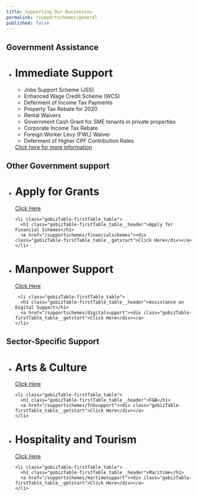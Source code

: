 ```yaml
---
title: Supporting Our Businesses
permalink: /supportschemes/general
published: false
---
```


## **Government Assistance**

<div class="gobizfinsup1Table">
  <ul class="gobizfinsup1Table-firstTable">
    <li class="gobizfinsup1Table-firstTable_table">
      <h1 class="gobizfinsup1Table-firstTable_table__header">Immediate Support</h1>
      <ul class="gobizfinsup1Table-firstTable_table__options">
        <li>Jobs Support Scheme (JSS)</li>
        <li>Enhanced Wage Credit Scheme (WCS)</li>
        <li>Deferment of Income Tax Payments</li>
        <li>Property Tax Rebate for 2020</li>
        <li>Rental Waivers</li>
        <li>Government Cash Grant for SME tenants in private properties</li>
        <li>Corporate Income Tax Rebate</li>
        <li>Foreign Worker Levy (FWL) Waiver</li>
        <li>Deferment of Higher CPF Contribution Rates</li>
      </ul>
      <a href="/supportschemes/immediateschemes"><div class="gobizfinsup1Table-firstTable_table__getstart">Click here for more information</div></a>
    </li>
  </ul>
</div>


## **Other Government support**

<div class="gobizTable">
  <ul class="gobizTable-firstTable">
    <li class="gobizTable-firstTable_table">
      <h1 class="gobizTable-firstTable_table__header">Apply for Grants</h1>
      <a href="/supportschemes/grantschemes"><div class="gobizTable-firstTable_table__getstart">Click Here</div></a>
    </li>

    <li class="gobizTable-firstTable_table">
      <h1 class="gobizTable-firstTable_table__header">Apply for Financial Schemes</h1>
      <a href="/supportschemes/financialschemes"><div class="gobizTable-firstTable_table__getstart">Click Here</div></a>
    </li>
  </ul>
</div>

<div class="gobizTable">
  <ul class="gobizTable-firstTable">
    <li class="gobizTable-firstTable_table">
      <h1 class="gobizTable-firstTable_table__header">Manpower Support</h1>
      <a href="/supportschemes/manpowersupport"><div class="gobizTable-firstTable_table__getstart">Click Here</div></a>
    </li>

     <li class="gobizTable-firstTable_table">
      <h1 class="gobizTable-firstTable_table__header">Assistance on Digital Support</h1>
      <a href="/supportschemes/digitalsupport"><div class="gobizTable-firstTable_table__getstart">Click Here</div></a>
    </li>
  </ul>
</div>


## **Sector-Specific Support**

<div class="gobizTable">
  <ul class="gobizTable-firstTable">
    <li class="gobizTable-firstTable_table">
      <h1 class="gobizTable-firstTable_table__header">Arts & Culture</h1>
      <a href="/supportschemes/artsupport"><div class="gobizTable-firstTable_table__getstart">Click Here</div></a>
    </li>

    <li class="gobizTable-firstTable_table">
      <h1 class="gobizTable-firstTable_table__header">F&B</h1>
      <a href="/supportschemes/fnbsupport"><div class="gobizTable-firstTable_table__getstart">Click Here</div></a>
    </li>
  </ul>
</div>

<div class="gobizTable">
  <ul class="gobizTable-firstTable">
    <li class="gobizTable-firstTable_table">
      <h1 class="gobizTable-firstTable_table__header">Hospitality and Tourism</h1>
      <a href="/supportschemes/tourismsupport"><div class="gobizTable-firstTable_table__getstart">Click Here</div></a>
    </li>

    <li class="gobizTable-firstTable_table">
      <h1 class="gobizTable-firstTable_table__header">Maritime</h1>
      <a href="/supportschemes/martimesupport"><div class="gobizTable-firstTable_table__getstart">Click Here</div></a>
    </li>
  </ul>
</div>
